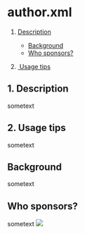 # author.xml
1. [Description](#desc)
    + [Background](#background)
    - [Who sponsors?](#sponsors)

3. [ Usage tips](#usage)

<a name="desc"></a>
## 1. Description
sometext

<a name="usage"></a>
## 2. Usage tips
sometext

<a name="background"></a>
## Background
sometext

<a name="sponsors"></a>
## Who sponsors?
sometext
![](../images/Angus-Satigny.jpg)
